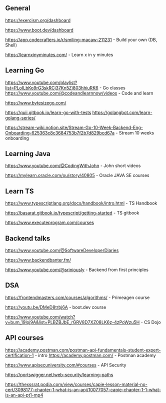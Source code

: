 ## General
https://exercism.org/dashboard

https://www.boot.dev/dashboard

https://app.codecrafters.io/r/smiling-macaw-211231 - Build your own (DB, Shell)

https://learnxinyminutes.com/ - Learn x in y minutes
## Learning Go

https://www.youtube.com/playlist?list=PLoILbKo9rG3skRCj37Kn5Zj803hhiuRK6 - Go classes
https://www.youtube.com/@codeandlearnnow/videos - Code and learn

https://www.bytesizego.com/

https://quii.gitbook.io/learn-go-with-tests
https://golangbot.com/learn-golang-series/

https://stream-wiki.notion.site/Stream-Go-10-Week-Backend-Eng-Onboarding-625363c8c3684753b7f2b7d829bcd67a - Stream 10 weeks onboarding

## Learning Java
https://www.youtube.com/@CodingWithJohn - John short videos

https://mylearn.oracle.com/ou/story/40805 - Oracle JAVA SE courses



## Learn TS
https://www.typescriptlang.org/docs/handbook/intro.html - TS Handbook

https://basarat.gitbook.io/typescript/getting-started - TS gitbook

https://www.executeprogram.com/courses
## Backend talks
https://www.youtube.com/@SoftwareDeveloperDiaries

https://www.backendbanter.fm/

https://www.youtube.com/@sriniously - Backend from first principles

## DSA
https://frontendmasters.com/courses/algorithms/ - Primeagen course

https://youtu.be/DMeD8trbj6A - boot.dev course

https://www.youtube.com/watch?v=bum_19loj9A&list=PLBZBJbE_rGRV8D7XZ08LK6z-4zPoWzu5H - CS Dojo

## API courses
https://academy.postman.com/postman-api-fundamentals-student-expert-certification-1 - intro
https://academy.postman.com/ - Postman academy

https://www.apisecuniversity.com/#courses - API Security

https://portswigger.net/web-security/learning-paths 

https://thexssrat.podia.com/view/courses/capie-lesson-material-no-cert/3098177-chapter-1-what-is-an-api/10077057-capie-chapter-1-1-what-is-an-api-pt1-mp4